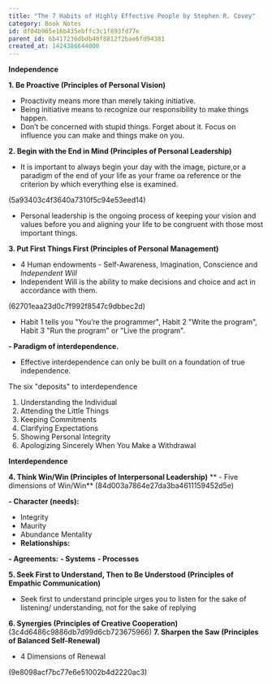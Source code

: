 ```yaml
---
title: "The 7 Habits of Highly Effective People by Stephen R. Covey"
category: Book Notes
id: df04b965e16b435ebffc3c1f893fd77e
parent_id: 6b417236dbdb40f8812f2bae6fd94381
created_at: 1424386644000
---
```


**Independence**

**1. Be Proactive (Principles of Personal Vision)**

- Proactivity means more than merely taking initiative.
- Being initiative means to recognize our responsibility to make things happen.
- Don’t be concerned with stupid things. Forget about it. Focus on influence you can make and things make on you.

**2. Begin with the End in Mind (Principles of Personal Leadership)**

- It is important to always begin your day with the image, picture,or a paradigm of the end of your life as your frame oа reference or the criterion by which everything else is examined.

(5a93403c4f3640a7310f5c94e53eed14)

- Personal leadership is the ongoing process of keeping your vision and values before you and aligning your life to be congruent with those most important things.

**3. Put First Things First (Principles of Personal Management)**

- 4 Human endowments - Self-Awareness, Imagination, Conscience and *Independent Will*
- Independent Will is the ability to make decisions and choice and act in accordance with them.

(62701eaa23d0c7f992f8547c9dbbec2d)

- Habit 1 tells you "You’re the programmer", Habit 2 "Write the program", Habit 3 "Run the program" or "Live the program".

**- Paradigm of interdependence.**

- Effective interdependence can only be built on a foundation of true independence.

The six "deposits" to interdependence
1. Understanding the Individual
2. Attending the Little Things
3. Keeping Commitments
4. Clarifying Expectations
5. Showing Personal Integrity
6. Apologizing Sincerely When You Make a Withdrawal

**Interdependence**

**4. Think Win/Win (Principles of Interpersonal Leadership)**
** - Five dimensions of Win/Win**
(84d003a7864e27da3ba4611159452d5e)

**- Character (needs):**

- Integrity
- Maurity
- Abundance Mentality
- **Relationships:**

**- Agreements:**
**- Systems**
**- Processes**

**5. Seek First to Understand, Then to Be Understood (Principles of Empathic Communication)**

- Seek first to understand principle urges you to listen for the sake of listening/ understanding, not for the sake of replying

**6. Synergies (Principles of Creative Cooperation)**
(3c4d6486c9886db7d99d6cb723675966)
**7. Sharpen the Saw (Principles of Balanced Self-Renewal)**

- 4 Dimensions of Renewal

(9e8098acf7bc77e6e51002b4d2220ac3)
                